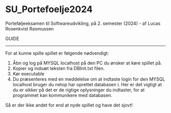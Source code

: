 # SU_Portefoelje2024
Porteføljeeksamen til Softwareudvikling, på 2. semester (2024) - af Lucas Rosenkvist Rasmussen


GUIDE
______________________________
For at kunne spille spillet er følgende nødvendigt:

1. Åbn og log på MYSQL localhost på den PC du ønsker at køre spillet på.
2. Kopier og indsæt teksten fra DBInit.txt filen.
3. Kør executable
4. Du præsenteres med en meddelelse om at indtaste login for den MYSQL localhost bruger du netop har oprettet databasen i. Her er det vigtigt at du er sikker på det er de rigtige oplysninger du indtaster, for at programmet kan kommunikere med databasen.

Så er der ikke andet for end at nyde spillet og have det sjovt!
